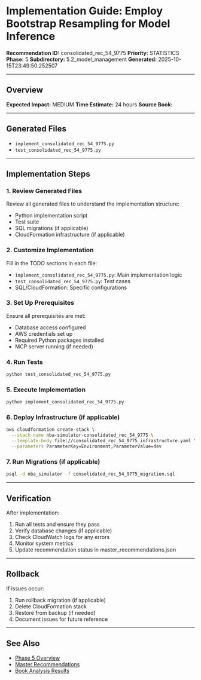 # Implementation Guide: Employ Bootstrap Resampling for Model Inference

**Recommendation ID:** consolidated_rec_54_9775
**Priority:** STATISTICS
**Phase:** 5
**Subdirectory:** 5.2_model_management
**Generated:** 2025-10-15T23:49:50.252507

---

## Overview



**Expected Impact:** MEDIUM
**Time Estimate:** 24 hours
**Source Book:** 

---

## Generated Files

- `implement_consolidated_rec_54_9775.py`
- `test_consolidated_rec_54_9775.py`

---

## Implementation Steps

### 1. Review Generated Files

Review all generated files to understand the implementation structure:
- Python implementation script
- Test suite
- SQL migrations (if applicable)
- CloudFormation infrastructure (if applicable)

### 2. Customize Implementation

Fill in the TODO sections in each file:
- `implement_consolidated_rec_54_9775.py`: Main implementation logic
- `test_consolidated_rec_54_9775.py`: Test cases
- SQL/CloudFormation: Specific configurations

### 3. Set Up Prerequisites

Ensure all prerequisites are met:
- Database access configured
- AWS credentials set up
- Required Python packages installed
- MCP server running (if needed)

### 4. Run Tests

```bash
python test_consolidated_rec_54_9775.py
```

### 5. Execute Implementation

```bash
python implement_consolidated_rec_54_9775.py
```

### 6. Deploy Infrastructure (if applicable)

```bash
aws cloudformation create-stack \
  --stack-name nba-simulator-consolidated_rec_54_9775 \
  --template-body file://consolidated_rec_54_9775_infrastructure.yaml \
  --parameters ParameterKey=Environment,ParameterValue=dev
```

### 7. Run Migrations (if applicable)

```bash
psql -d nba_simulator -f consolidated_rec_54_9775_migration.sql
```

---

## Verification

After implementation:
1. Run all tests and ensure they pass
2. Verify database changes (if applicable)
3. Check CloudWatch logs for any errors
4. Monitor system metrics
5. Update recommendation status in master_recommendations.json

---

## Rollback

If issues occur:
1. Run rollback migration (if applicable)
2. Delete CloudFormation stack
3. Restore from backup (if needed)
4. Document issues for future reference

---

## See Also

- [Phase 5 Overview](/Users/ryanranft/nba-simulator-aws/docs/phases/phase_5/)
- [Master Recommendations](/Users/ryanranft/nba-mcp-synthesis/analysis_results/master_recommendations.json)
- [Book Analysis Results](/Users/ryanranft/nba-mcp-synthesis/analysis_results/)
